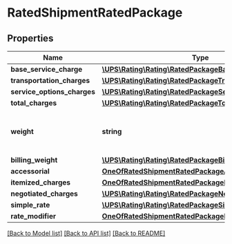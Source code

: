 # RatedShipmentRatedPackage

## Properties
Name | Type | Description | Notes
------------ | ------------- | ------------- | -------------
**base_service_charge** | [**\UPS\Rating\Rating\RatedPackageBaseServiceCharge**](RatedPackageBaseServiceCharge.md) |  | [optional] 
**transportation_charges** | [**\UPS\Rating\Rating\RatedPackageTransportationCharges**](RatedPackageTransportationCharges.md) |  | [optional] 
**service_options_charges** | [**\UPS\Rating\Rating\RatedPackageServiceOptionsCharges**](RatedPackageServiceOptionsCharges.md) |  | [optional] 
**total_charges** | [**\UPS\Rating\Rating\RatedPackageTotalCharges**](RatedPackageTotalCharges.md) |  | [optional] 
**weight** | **string** | The weight of the package in the rated Package. | [optional] 
**billing_weight** | [**\UPS\Rating\Rating\RatedPackageBillingWeight**](RatedPackageBillingWeight.md) |  | [optional] 
**accessorial** | [**OneOfRatedShipmentRatedPackageAccessorial**](OneOfRatedShipmentRatedPackageAccessorial.md) |  | [optional] 
**itemized_charges** | [**OneOfRatedShipmentRatedPackageItemizedCharges**](OneOfRatedShipmentRatedPackageItemizedCharges.md) |  | [optional] 
**negotiated_charges** | [**\UPS\Rating\Rating\RatedPackageNegotiatedCharges**](RatedPackageNegotiatedCharges.md) |  | [optional] 
**simple_rate** | [**\UPS\Rating\Rating\RatedPackageSimpleRate**](RatedPackageSimpleRate.md) |  | [optional] 
**rate_modifier** | [**OneOfRatedShipmentRatedPackageRateModifier**](OneOfRatedShipmentRatedPackageRateModifier.md) |  | [optional] 

[[Back to Model list]](../../README.md#documentation-for-models) [[Back to API list]](../../README.md#documentation-for-api-endpoints) [[Back to README]](../../README.md)

